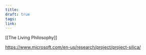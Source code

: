 ```yaml
---
title: 
draft: true
tags: 
link:
---
```

[[The Living Philosophy]]

https://www.microsoft.com/en-us/research/project/project-silica/